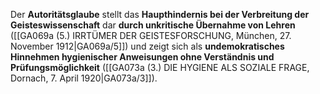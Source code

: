 
Der **Autoritätsglaube** stellt das **Haupthindernis bei der Verbreitung der Geisteswissenschaft** dar **durch unkritische Übernahme von Lehren** ([[GA069a (5.) IRRTÜMER DER GEISTESFORSCHUNG, München, 27. November 1912|GA069a/5]]) und zeigt sich als **undemokratisches Hinnehmen hygienischer Anweisungen ohne Verständnis und Prüfungsmöglichkeit** ([[GA073a (3.) DIE HYGIENE ALS SOZIALE FRAGE, Dornach, 7. April 1920|GA073a/3]]).
